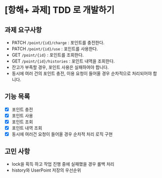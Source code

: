 # [항해+ 과제] TDD 로 개발하기


## 과제 요구사항
- PATCH  `/point/{id}/charge` : 포인트를 충전한다.
- PATCH `/point/{id}/use` : 포인트를 사용한다.
- GET `/point/{id}` : 포인트를 조회한다.
- GET `/point/{id}/histories` : 포인트 내역을 조회한다.
- 잔고가 부족할 경우, 포인트 사용은 실패하여야 합니다.
- 동시에 여러 건의 포인트 충전, 이용 요청이 들어올 경우 순차적으로 처리되어야 합니다.

## 기능 목록
- [x] 포인트 충전
- [x] 포인트 사용
- [x] 포인트 조회
- [x] 포인트 내역 조회
- [x] 동시에 여러건 요청이 들어올 경우 순차적 처리 로직 구현

## 고민 사항
- lock을 획득 하고 작업 진행 중에 실패했을 경우 롤백 처리
- history와 UserPoint 저장의 우선순위
